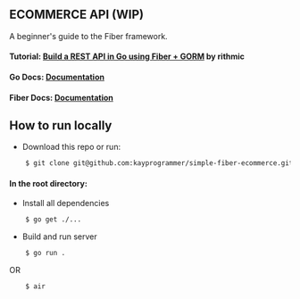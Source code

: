 ## ECOMMERCE API (WIP)

A beginner's guide to the Fiber framework.

#### Tutorial: [Build a REST API in Go using Fiber + GORM](https://www.youtube.com/watch?v=dpx6hpr-wE8) by rithmic 

#### Go Docs: [Documentation](https://go.dev/doc/)
#### Fiber Docs: [Documentation](https://docs.gofiber.io)

## How to run locally

* Download this repo or run: 
```bash
    $ git clone git@github.com:kayprogrammer/simple-fiber-ecommerce.git
```

#### In the root directory:
- Install all dependencies
```bash
    $ go get ./...
```
- Build and run server
```bash
    $ go run .
```
OR
```bash
    $ air
```
